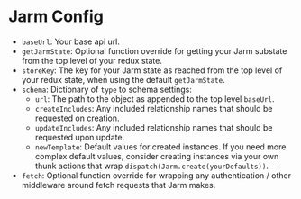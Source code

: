 # Jarm Config

- `baseUrl`: Your base api url.
- `getJarmState`: Optional function override for getting your Jarm substate from the top level of
  your redux state.
- `storeKey`: The key for your Jarm state as reached from the top level of your redux state, when
  using the default `getJarmState`.
- `schema`: Dictionary of `type` to schema settings:
  - `url`: The path to the object as appended to the top level `baseUrl`.
  - `createIncludes`: Any included relationship names that should be requested on creation.
  - `updateIncludes`: Any included relationship names that should be requested upon update.
  - `newTemplate`: Default values for created instances. If you need more complex default values,
    consider creating instances via your own thunk actions that wrap
    `dispatch(Jarm.create(yourDefaults))`.
- `fetch`: Optional function override for wrapping any authentication / other middleware around
  fetch requests that Jarm makes.
